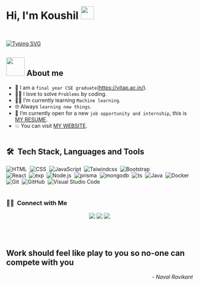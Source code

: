 
<h1 ><b>Hi, I'm Koushil </b><img src="https://media.giphy.com/media/hvRJCLFzcasrR4ia7z/giphy.gif" width="35"></h1>
</br>
<p >
<a href="https://git.io/typing-svg"><img src="https://readme-typing-svg.herokuapp.com?font=Fira+Code&weight=500&duration=3800&pause=1000&color=D1C915&width=435&lines=Full+Stack+Web+Dev;Tech+Geek;Physics+lover;Computer+Science+Student" alt="Typing SVG" /></a>
</br></p>

## <picture><img src = "https://github.com/7oSkaaa/7oSkaaa/blob/main/Images/about_me.gif?raw=true" width = 50px></picture> About me 
- :school: I am a `final year CSE graduate`(https://vitap.ac.in/).
- :technologist: I love to solve `Problems` by coding.
- :student: I’m currently learning `Machine learning`.
- :nerd_face: Always `learning new things`.
- :thinking: I’m currently open for a new `job opportunity and internship`, this is [MY RESUME](https://drive.google.com/file/d/11NiOj57F3xU_bzQ55sZPnzkIkM_rTOzX/view?usp=sharing).
- :boom: You can visit [MY WEBSITE](https://koushil.xyz/).
<br></br>
## 🛠 &nbsp;Tech Stack, Languages and Tools
![HTML](https://camo.githubusercontent.com/cb12cf511fc88eb02cd4309471ce44e7370668870270d63e4148584cfcca8db0/68747470733a2f2f696d672e736869656c64732e696f2f62616467652f48544d4c352532302d2532334533344632362e7376673f7374796c653d666f722d7468652d6261646765266c6f676f3d68746d6c35266c6f676f436f6c6f723d7768697465)&nbsp;
![CSS](https://camo.githubusercontent.com/2db6eee9e0f99b1619e1ec2ef39576d91c25cda2b9b6a80c2ffb7b833812615e/68747470733a2f2f696d672e736869656c64732e696f2f62616467652f435353332532302d2532333135373242362e7376673f7374796c653d666f722d7468652d6261646765266c6f676f3d63737333266c6f676f436f6c6f723d7768697465)&nbsp;
![JavaScript](https://camo.githubusercontent.com/712fe9f859842b819e7f5eed491831f2f873d055ff14cfe0915ee538a4be1b42/68747470733a2f2f696d672e736869656c64732e696f2f62616467652f4a6176615363726970742532302d2532334637444631452e7376673f7374796c653d666f722d7468652d6261646765266c6f676f3d6a617661736372697074266c6f676f436f6c6f723d626c61636b)&nbsp;
![Taiwindcss](https://camo.githubusercontent.com/39e75af1600b0221e83f8eb83de4b30015713ff7c05cf6e78f72f0a7544fccc0/68747470733a2f2f696d672e736869656c64732e696f2f62616467652f5461696c77696e642532304353532d3036423644342e7376673f7374796c653d666f722d7468652d6261646765266c6f676f3d5461696c77696e642d435353266c6f676f436f6c6f723d7768697465)&nbsp;
![Bootstrap](https://img.shields.io/badge/Bootstrap-563D7C?style=for-the-badge&logo=bootstrap&logoColor=white)\
![React](https://camo.githubusercontent.com/08fde02a11386e5bfde0a7fd33aff61131e249c1e50bf87b9cd3cf93e1f8c3fd/68747470733a2f2f696d672e736869656c64732e696f2f62616467652f52656163742d3631444146422e7376673f7374796c653d666f722d7468652d6261646765266c6f676f3d5265616374266c6f676f436f6c6f723d626c61636b)&nbsp;
![exp](https://camo.githubusercontent.com/90bc7d4d12d4a54de87384a9d430623083ef55d4e1a5f984ec3e8e73d6e8d7f2/68747470733a2f2f696d672e736869656c64732e696f2f62616467652f457870726573732532304a532d3030303030302e7376673f7374796c653d666f722d7468652d6261646765266c6f676f3d45787072657373266c6f676f436f6c6f723d7768697465)&nbsp;
![Node.js](https://camo.githubusercontent.com/d100314c39e772747982e3c42235ccbe7437a829889b2b82ad7c66baca7c79da/68747470733a2f2f696d672e736869656c64732e696f2f62616467652f4e6f64652e6a732d3333393933332e7376673f7374796c653d666f722d7468652d6261646765266c6f676f3d6e6f6465646f746a73266c6f676f436f6c6f723d7768697465)&nbsp;
![prisma](	https://img.shields.io/badge/Prisma-3982CE?style=for-the-badge&logo=Prisma&logoColor=white)&nbsp;
![mongodb](https://camo.githubusercontent.com/7b3413138bcae5072308005d6aa3cabc21f1c82f60d8cf06807732fa8b9894bf/68747470733a2f2f696d672e736869656c64732e696f2f62616467652f4d6f6e676f44422d3445413934423f7374796c653d666f722d7468652d6261646765266c6f676f3d6d6f6e676f6462266c6f676f436f6c6f723d7768697465)&nbsp;
![ts](https://camo.githubusercontent.com/b9bf6afa596ace039372835fc02e9099e4fff26c7913e1824468fb4a4e5dd225/68747470733a2f2f696d672e736869656c64732e696f2f62616467652f547970655363726970742d3331373843362e7376673f7374796c653d666f722d7468652d6261646765266c6f676f3d54797065536372697074266c6f676f436f6c6f723d7768697465)&nbsp;
![Java](https://camo.githubusercontent.com/29f4bdfbd7dd2ed5be81e4a8c67e6333760845c51902e36f18682e95442dbfcf/68747470733a2f2f696d672e736869656c64732e696f2f62616467652f4a6176612d4544384230303f7374796c653d666f722d7468652d6261646765266c6f676f3d6a617661266c6f676f436f6c6f723d7768697465)&nbsp;
![Docker](https://img.shields.io/badge/Docker-2CA5E0?style=for-the-badge&logo=docker&logoColor=white)&nbsp;
![Git](https://camo.githubusercontent.com/94d83dc5838e2784bee25fe9e019bc2fda128676f32cef2f06baa0f6f3849b8c/68747470733a2f2f696d672e736869656c64732e696f2f62616467652f6769742d2532334630353033332e7376673f7374796c653d666f722d7468652d6261646765266c6f676f3d676974266c6f676f436f6c6f723d7768697465)&nbsp;
![GitHub](https://camo.githubusercontent.com/7e282220b8ec0dd29cf99be1c0f5e82d74a42bc84ed834ee6afd86b4bad3bfee/68747470733a2f2f696d672e736869656c64732e696f2f62616467652f6769746875622d2532333132313031312e7376673f7374796c653d666f722d7468652d6261646765266c6f676f3d676974687562266c6f676f436f6c6f723d7768697465)&nbsp;
![Visual Studio Code](https://camo.githubusercontent.com/3e78414c94a71a544ae82fbe7a2e9d6f0863521d15fde32d2c299cabfbcb9c23/68747470733a2f2f696d672e736869656c64732e696f2f62616467652f56697375616c25323053747564696f253230436f64652d3030373864372e7376673f7374796c653d666f722d7468652d6261646765266c6f676f3d76697375616c2d73747564696f2d636f6465266c6f676f436f6c6f723d7768697465)&nbsp;
<br></br>

### 🤝🏻 &nbsp;Connect with Me

<p align="center">
<a href="https://koushil.xyz/"><img src="https://img.shields.io/badge/Portfolio-255E63?style=for-the-badge&logo=About.me&logoColor=white"/></a>
<a href="https://www.linkedin.com/in/koushil-c"><img src="https://img.shields.io/badge/LinkedIn-0077B5?style=for-the-badge&logo=linkedin&logoColor=white"/></a>
<a href="mailto:koushil463@gmail.com"><img src="https://img.shields.io/badge/Gmail-D14836?style=for-the-badge&logo=gmail&logoColor=white"/></a>

</p>

<br></br>

<h2> Work should feel like play to you so no-one can compete with you</h2>
<p align="right"><i>- Naval Ravikant</i></p>


